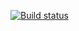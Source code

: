 [![Build status](https://ci.appveyor.com/api/projects/status/uc4ue8a5ky1ylkkw?svg=true)](https://ci.appveyor.com/project/NadezhdaPetushkova/homework-api)
